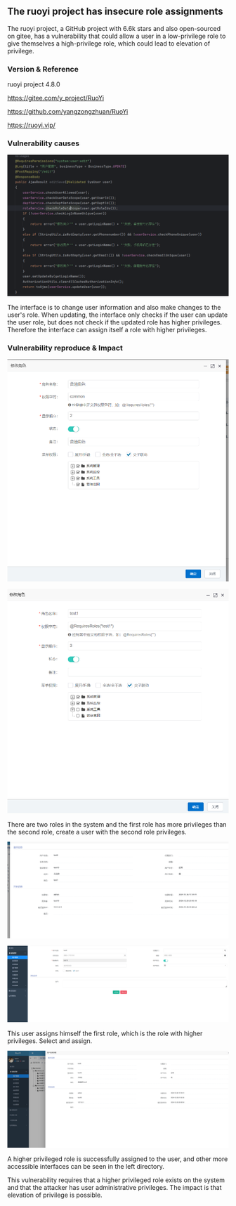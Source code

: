 ## The ruoyi project has insecure role assignments

The ruoyi project, a GitHub project with 6.6k stars and also open-sourced on gitee, has a vulnerability that could allow a user in a low-privilege role to give themselves a high-privilege role, which could lead to elevation of privilege.

### Version & Reference

ruoyi project 4.8.0

https://gitee.com/y_project/RuoYi

https://github.com/yangzongzhuan/RuoYi

https://ruoyi.vip/

### Vulnerability causes

![1735476753870](./img/1735476753870.png)

The interface is to change user information and also make changes to the user's role. When updating, the interface only checks if the user can update the user role, but does not check if the updated role has higher privileges. Therefore the interface can assign itself a role with higher privileges.

### Vulnerability reproduce & Impact

![1735476964279](./img/1735476964279.png)

![1735477019259](./img/1735477019259.png)

There are two roles in the system and the first role has more privileges than the second role, create a user with the second role privileges.

![1735477151773](./img/1735477151773.png)

![1735477254165](./img/1735477254165.png)

This user assigns himself the first role, which is the role with higher privileges. Select and assign.

![1735477374444](./img/1735477374444.png)

A higher privileged role is successfully assigned to the user, and other more accessible interfaces can be seen in the left directory.

This vulnerability requires that a higher privileged role exists on the system and that the attacker has user administrative privileges. The impact is that elevation of privilege is possible.